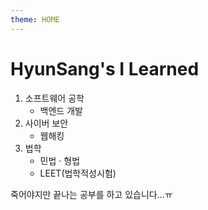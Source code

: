 ```yaml
---
theme: HOME
---
```


# HyunSang's I Learned

1. 소프트웨어 공학
   - 백엔드 개발
2. 사이버 보안
   - 웹해킹
3. 법학
   - 민법 · 형법
   - LEET(법학적성시험)

죽어야지만 끝나는 공부를 하고 있습니다...ㅠ
